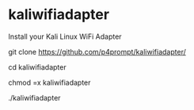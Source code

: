 # kaliwifiadapter
Install your Kali Linux WiFi Adapter

git clone https://github.com/p4prompt/kaliwifiadapter/

cd kaliwifiadapter

chmod =x kaliwifiadapter

./kaliwifiadapter
